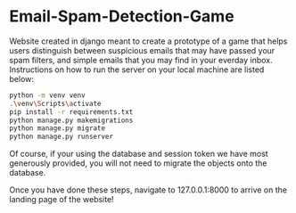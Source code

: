 # Email-Spam-Detection-Game
Website created in django meant to create a prototype of a game that helps users distinguish between suspicious emails that may have passed your spam filters, and simple emails that you may find in your everday inbox. Instructions on how to run the server on your local machine are listed below:

```bash
python -m venv venv 
.\venv\Scripts\activate
pip install -r requirements.txt
python manage.py makemigrations
python manage.py migrate
python manage.py runserver
```

Of course, if your using the database and session token we have most generously provided, you will not need to migrate the objects onto the database. 

Once you have done these steps, navigate to 127.0.0.1:8000 to arrive on the landing page of the website!
